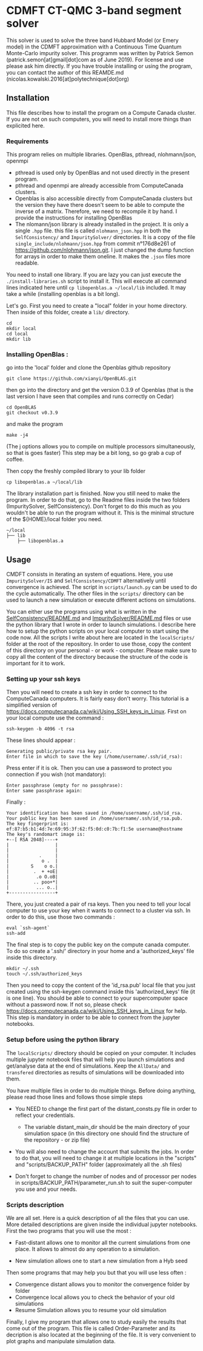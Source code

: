 # CDMFT CT-QMC 3-band segment solver

This solver is used to solve the three band Hubbard Model (or Emery model) in the CDMFT approximation with a Continuous Time Quantum Monte-Carlo impurity solver.
This programm was written by Patrick Semon (patrick.semon[at]gmail[dot]com as of June 2019).
For license and use please ask him directly.
If you have trouble installing or using the program, you can contact the author of this REAMDE.md (nicolas.kowalski.2016[at]polytechnique[dot]org) 

## Installation

This file describes how to install the program on a Compute Canada cluster.
If you are not on such computers, you will need to install more things than explicited here.

### Requirements

This program relies on multiple libraries.
OpenBlas, pthread, nlohmann/json, openmpi

* pthread is used only by OpenBlas and not used directly in the present program.
* pthread and openmpi are already accessible from ComputeCanada clusters.
* Openblas is also accessible directly from ComputeCanada clusters but the version they have there doesn't seem to be able to compute the inverse of a matrix. Therefore, we need to recompile it by hand. I provide the instructions for installing OpenBlas
* The nlomann/json library is already installed in the project. It is only a single `.hpp` file. this file is called `nlohmann_json.hpp` in both the `SelfConsistency/` and `ImpuritySolver/` directories. It is a copy of the file `single_include/nlohmann/json.hpp` from commit n°176d8e261 of https://github.com/nlohmann/json.git. I just changed the dump function for arrays in order to make them oneline. It makes the `.json` files more readable.

You need to install one library. If you are lazy you can just execute the `./install-libraries.sh` script to install it. This will execute all command lines indicated here until `cp libopenblas.a ~/local/lib` included. It may take a while (installing openblas is a bit long).

Let's go.
First you need to create a "local" folder in your home directory. Then inside of this folder, create a `lib/` directory.
	
	cd
	mkdir local
	cd local
	mkdir lib


### Installing OpenBlas : 

go into the 'local' folder and clone the Openblas github repository

	git clone https://github.com/xianyi/OpenBLAS.git

then go into the directory and get the version 0.3.9 of Openblas (that is the last version I have seen that compiles and runs correctly on Cedar)

	cd OpenBLAS
	git checkout v0.3.9
	
and make the program

	make -j4

(The j options allows you to compile on multiple processors simultaneously, so that is goes faster)	
This step may be a bit long, so go grab a cup of coffee.

Then copy the freshly compiled library to your lib folder 

	cp libopenblas.a ~/local/lib 

The library installation part is finished. Now you still need to make the program. In order to do that, go to the Readme files inside the two folders (ImpuritySolver, SelfConsistency). Don't forget to do this much as you wouldn't be able to run the program without it.
This is the minimal structure of the ${HOME}/local folder you need.

	~/local
	├── lib
		├── libopenblas.a 

## Usage

CMDFT consists in iterating an system of equations. Here, you use `ImpuritySolver/IS` and `SelfConsistency/CDMFT` alternatively until convergence is achieved. The script in `scripts/launch.py` can be used to do the cycle automatically. The other files in the `scripts/` directory can be used to launch a new simulation or execute different actions on simulations. 

You can either use the programs using what is written in the [SelfConsistency/README.md](SelfConsistency/README.md) and [ImpuritySolver/README.md](ImpuritySolver/README.md) files or use the python library that I wrote in order to launch simulations. 
I describe here how to setup the python scripts on your local computer to start using the code now.
All the scripts I write about here are located in the `localScripts/` folder at the root of the repository. In order to use those, copy the content of this directory on your personal - or work - computer. Please make sure to copy all the content of the directory because the structure of the code is important for it to work.

### Setting up your ssh keys

Then you will need to create a ssh key in order to connect to the ComputeCanada computers. It is fairly easy don't worry.
This tutorial is a simplified version of https://docs.computecanada.ca/wiki/Using_SSH_keys_in_Linux.
First on your local compute use the command : 

	ssh-keygen -b 4096 -t rsa

These lines should appear : 

	Generating public/private rsa key pair.
	Enter file in which to save the key (/home/username/.ssh/id_rsa):

Press enter if it is ok. Then you can use a password to protect you connection if you wish (not mandatory):

	Enter passphrase (empty for no passphrase):
	Enter same passphrase again:

Finally : 

	Your identification has been saved in /home/username/.ssh/id_rsa.
	Your public key has been saved in /home/username/.ssh/id_rsa.pub.
	The key fingerprint is:
	ef:87:b5:b1:4d:7e:69:95:3f:62:f5:0d:c0:7b:f1:5e username@hostname
	The key's randomart image is:
	+--[ RSA 2048]----+
	|                 |
	|                 |
	|           .     |
	|            o .  |
	|        S    o o.|
	|         .  + +oE|
	|          .o O.oB|
	|         .. poo+*|
	|          ... o..|
	+-----------------+

There, you just created a pair of rsa keys. 
Then you need to tell your local computer to use your key when it wants to connect to a cluster via ssh. In order to do this, use those two commands : 

	eval `ssh-agent`
	ssh-add

The final step is to copy the public key on the compute canada computer. To do so create a '.ssh/' directory in your home and a 'authorized_keys' file inside this directory.

	mkdir ~/.ssh
	touch ~/.ssh/authorized_keys

Then you need to copy the content of the 'id_rsa.pub' local file that you just created using the ssh-keygen command inside this 'authorized_keys' file (it is one line). You should be able to connect to your supercomputer space without a password now. If not so, please check https://docs.computecanada.ca/wiki/Using_SSH_keys_in_Linux for help. This step is mandatory in order to be able to connect from the jupyter notebooks.

### Setup before using the python library

The `localScripts/` directory should be copied on your computer. It includes multiple jupyter notebook files that will help you launch simulations and get/analyse data at the end of simulations. Keep the `AllData/` and `transfered` directories as results of simulations will be downloaded into them.


You have multiple files in order to do multiple things.
Before doing anything, please read those lines and follows those simple steps

* You NEED to change the first part of the distant_consts.py file in order to reflect your credentials. 

  * The variable distant_main_dir should be the main directory of your simulation space (in this directory one should find the structure of the repository - or zip file)

* You will also need to change the account that submits the jobs. In order to do that, you will need to change it at multiple locations in the "scripts" and "scripts/BACKUP_PATH" folder (approximately all the .sh files)

* Don't forget to change the number of nodes and of processor per nodes in scripts/BACKUP_PATH/parameter_run.sh to suit the super-computer you use and your needs.

### Scripts description
We are all set.
Here is a quick description of all the files that you can use. More detailed descriptions are given inside the individual jupyter notebooks.
First the two programs that you will use the most : 

* Fast-distant allows one to monitor all the current simulations from one place. It allows to almost do any operation to a simulation.

* New simulation allows one to start a new simulation from a Hyb seed

Then some programs that may help you but that you will use less often : 

* Convergence distant allows you to monitor the convergence folder by folder
* Convergence local allows you to check the behavior of your old simulations
* Resume Simulation allows you to resume your old simulation

Finally, I give my program that allows one to study easily the results that come out of the program.
This file is called Order-Parameter and its decription is also located at the beginning of the file. 
It is very convenient to plot graphs and manipulate simulation data.



